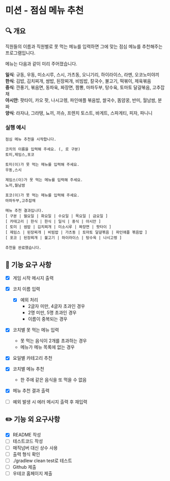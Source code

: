 # 미션 - 점심 메뉴 추천

## 🔍 개요
직원들의 이름과 직원별로 못 먹는 메뉴를 입력하면 그에 맞는 점심 메뉴를 추천해주는 프로그램입니다. 

메뉴는 다음과 같이 미리 주어졌습니다.  

**일식**: 규동, 우동, 미소시루, 스시, 가츠동, 오니기리, 하이라이스, 라멘, 오코노미야끼 <br>
**한식**: 김밥, 김치찌개, 쌈밥, 된장찌개, 비빔밥, 칼국수, 불고기, 떡볶이, 제육볶음 <br>
**중식**: 깐풍기, 볶음면, 동파육, 짜장면, 짬뽕, 마파두부, 탕수육, 토마토 달걀볶음, 고추잡채 <br>
**아시안**: 팟타이, 카오 팟, 나시고렝, 파인애플 볶음밥, 쌀국수, 똠얌꿍, 반미, 월남쌈, 분짜 <br>
**양식**: 라자냐, 그라탱, 뇨끼, 끼슈, 프렌치 토스트, 바게트, 스파게티, 피자, 파니니 <br>

### 실행 예시
```
점심 메뉴 추천을 시작합니다.

코치의 이름을 입력해 주세요. (, 로 구분)
토미,제임스,포코

토미(이)가 못 먹는 메뉴를 입력해 주세요.
우동,스시

제임스(이)가 못 먹는 메뉴를 입력해 주세요.
뇨끼,월남쌈

포코(이)가 못 먹는 메뉴를 입력해 주세요.
마파두부,고추잡채

메뉴 추천 결과입니다.
[ 구분 | 월요일 | 화요일 | 수요일 | 목요일 | 금요일 ]
[ 카테고리 | 한식 | 한식 | 일식 | 중식 | 아시안 ]
[ 토미 | 쌈밥 | 김치찌개 | 미소시루 | 짜장면 | 팟타이 ]
[ 제임스 | 된장찌개 | 비빔밥 | 가츠동 | 토마토 달걀볶음 | 파인애플 볶음밥 ]
[ 포코 | 된장찌개 | 불고기 | 하이라이스 | 탕수육 | 나시고렝 ]

추천을 완료했습니다.
```

## 🎯 기능 요구 사항
- [X] 게임 시작 메시지 출력
- [X] 코치 이름 입력
  - [X] 예외 처리
    - 2글자 미만, 4글자 초과인 경우
    - 2명 미만, 5명 초과인 경우
    - 이름이 중복되는 경우
- [X] 코치별 못 먹는 메뉴 입력
  - 못 먹는 음식이 2개를 초과하는 경우
  - 메뉴가 메뉴 목록에 없는 경우
- [X] 요일별 카테고리 추천
- [X] 코치별 메뉴 추천
  - 한 주에 같은 음식을 또 먹을 수 없음 
- [X] 메뉴 추천 결과 출력
- [ ] 예외 발생 시 에러 메시지 출력 후 재입력


## ✏️ 기능 외 요구사항
- [X] README 작성
- [ ] 테스트코드 작성
- [ ] 매직넘버 대신 상수 사용
- [ ] 출력 형식 확인
- [ ] ./gradlew clean test로 테스트
- [ ] Github 제출
- [ ] 우테코 홈페이지 제출